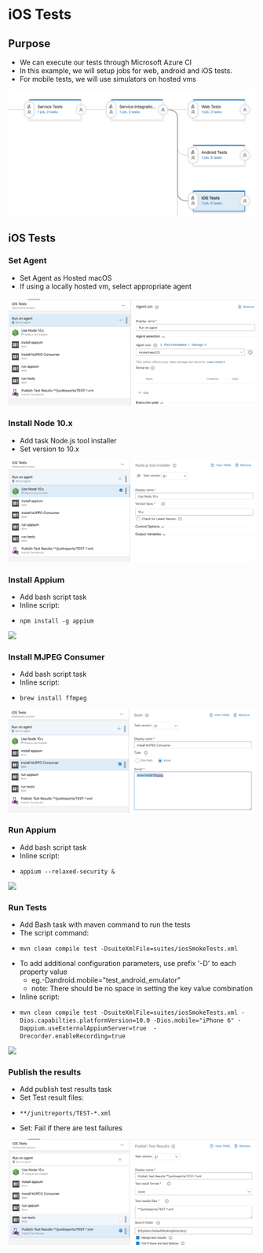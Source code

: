 # iOS Tests

## Purpose

* We can execute our tests through Microsoft Azure CI
* In this example, we will setup jobs for web, android and iOS tests.&#x20;
* For mobile tests, we will use simulators on hosted vms

![](<../../../.gitbook/assets/image (62).png>)

## iOS Tests

### Set Agent

* Set Agent as Hosted macOS
* If using a locally hosted vm, select appropriate agent

![](<../../../.gitbook/assets/image (63).png>)

### Install Node 10.x

* Add task Node.js tool installer
* Set version to 10.x

![](<../../../.gitbook/assets/image (64).png>)

### Install Appium

* Add bash script task
* Inline script:&#x20;
* ```
  npm install -g appium
  ```

![](<../../../.gitbook/assets/image (65).png>)

### Install MJPEG Consumer

* Add bash script task
* Inline script:
* ```
  brew install ffmpeg
  ```

![](<../../../.gitbook/assets/image (66).png>)

### Run Appium

* Add bash script task
* Inline script:
* ```
  appium --relaxed-security &
  ```

![](<../../../.gitbook/assets/image (67).png>)

### Run Tests

* Add Bash task with maven command to run the tests
* The script command:
* ```
  mvn clean compile test -DsuiteXmlFile=suites/iosSmokeTests.xml 
  ```
* To add additional configuration parameters, use prefix '-D' to each property value
  * eg.-Dandroid.mobile="test\_android\_emulator"
  * note: There should be no space in setting the key value combination
* Inline script:
* ```
  mvn clean compile test -DsuiteXmlFile=suites/iosSmokeTests.xml -Dios.capabilties.platformVersion=10.0 -Dios.mobile="iPhone 6" -Dappium.useExternalAppiumServer=true  -Drecorder.enableRecording=true 
  ```

![](<../../../.gitbook/assets/image (68).png>)

### Publish the results

* Add publish test results task
* Set Test result files:&#x20;
* ```
  **/junitreports/TEST-*.xml
  ```
* Set: Fail if there are test failures

![](<../../../.gitbook/assets/image (69).png>)
